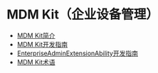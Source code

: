 # MDM Kit（企业设备管理）<!--mdm-kit-->
<!--Kit: MDM Kit-->
<!--Subsystem: Customization-->
<!--Owner: @huanleima-->
<!--Designer: @liuzuming-->
<!--Tester: @lpw_work-->
<!--Adviser: @Brilliantry_Rui-->

- [MDM Kit简介](mdm-kit-intro.md)
- [MDM Kit开发指南](mdm-kit-guide.md)
- [EnterpriseAdminExtensionAbility开发指南](mdm-kit-admin.md)
- [MDM Kit术语](mdm-kit-term.md)
